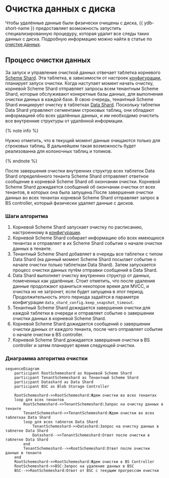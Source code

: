 # Очистка данных с диска

Чтобы удалённые данные были физически очищены с диска, {{ ydb-short-name }} предоставляет возможность запустить специализированную процедуру, которая удалит все следы таких данных с диска. Подробную информацию можно найти в статье по [очистке данных](../security/data-erasure.md).

## Процесс очистки данных

За запуск и управление очисткой данных отвечает таблетка корневого [Scheme Shard](../concepts/glossary.md#scheme-shard). Эта таблетка, в зависимости от настроек [конфигурации](../reference/configuration/index.md#конфигурация-очистки-данных-data-erasure-config), планирует запуск очистки. Когда наступает момент начать очистку, корневой Scheme Shard отправляет запросы всем тенантным Scheme Shard, которые обслуживают конкретные базы данных, для выполнения очистки данных в каждой базе. В свою очередь, тенантный Scheme Shard инициирует очистку в таблетках [Data Shard](../concepts/glossary.md#data-shard). Поскольку таблетки Data Shard управляют сегментами строковых таблиц, они обладают информацией обо всех удалённых данных, и им необходимо очистить все внутренние структуры от удалённой информации.

{% note info %}

Нужно отметить, что в текущий момент данные очищаются только для строковых таблиц. В дальнейшем такая возможность будет реализованна для колоночных таблиц и топиков.

{% endnote %}

После завершения очистки внутренних структур всех таблеток Data Shard определённого тенанта Scheme Shard отправляет ответное сообщение в корневой Scheme Shard об окончании очистки. Корневой Scheme Shard дожидается сообщений об окончании очистки от всех тенантов, в которых она была запущена.После завершения очистки данных во всех тенантах корневой Scheme Shard отправляет запрос в BS controller, который физически удаляет данные с дисков.

### Шаги алгоритма

1. Корневой Scheme Shard запускает очистку по расписанию, настроенному в [конфигурации](../reference/configuration/index.md#конфигурация-очистки-данных-data-erasure-config).
2. Корневой Scheme Shard собирает информацию обо всех имеющихся тенантах и отправляет в их Scheme Shard событие о начале очистки данных в тенанте.
3. Тенантный Scheme Shard добавляет в очередь все таблетки с типом Data Shard (на данный момент Scheme Shard посылает событие о начале очистки только таблеткам Data Shard). Затем запускается процесс очистки данных путём отправки сообщений в Data Shard.
4. Data Shard выполняет очистку внутренних структур от данных, помеченных как удалённые. Стоит отметить, что после удаления данные продолжают храниться некоторое время для MVCC, и очистка их не затронет, если будет запущена в этот период. Продолжительность этого периода задаётся в параметре конфигурации `data_shard_config.keep_snapshot_timeout`.
5. Тенантный Scheme Shard дожидается завершения очистки для каждой таблетки в очереди и отправляет событие о завершении очистки данных в корневой Scheme Shard.
6. Корневой Scheme Shard дожидается сообщений о завершении очистки данных от каждого тенанта, после чего отправляет событие о начале очистки в BS controller.
7. Корневой Scheme Shard дожидается завершения очистки в BS controller и затем планирует время следующей очистки.

### Диаграмма алгоритма очистки

```mermaid
sequenceDiagram
    participant RootSchemeshard as Корневой Scheme Shard
    participant TenantSchemeshard as Тенантный Scheme Shard
    participant Datashard as Data Shard
    participant BSC as Blob Storage Controller

    RootSchemeshard->>RootSchemeshard:Ждем очистки во всех тенантах
    loop для всех тенантов
        RootSchemeshard->>TenantSchemeshard:Запрос на очистку данных в тенанте
        TenantSchemeshard->>TenantSchemeshard:Ждем очистки во всех таблетках Data Shard
        loop для всех таблеток Data Shard
            TenantSchemeshard->>Datashard:Запрос на очистку данных в таблетке Data Shard
            Datashard-->>TenantSchemeshard:Ответ после очистки в таблетке Data Shard
        end
        TenantSchemeshard-->>RootSchemeshard:Ответ после очистки данных в тенанте
    end
    RootSchemeshard->>RootSchemeshard:Ждем очистки в BS Controller
    RootSchemeshard->>BSC:Запрос на удаление данных в BSC
    BSC-->>RootSchemeshard:Ответ от BSC с текущим прогрессом очистки
```
